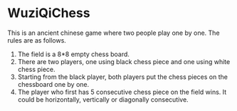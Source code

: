 # WuziQiChess

This is an ancient chinese game where two people play one by one. The rules are as follows.
1. The field is a 8*8 empty chess board.
2. There are two players, one using black chess piece and one using white chess piece.
3. Starting from the black player, both players put the chess pieces on the chessboard one by one.
4. The player who first has 5 consecutive chess piece on the field wins. It could be horizontally, vertically or diagonally consecutive.
